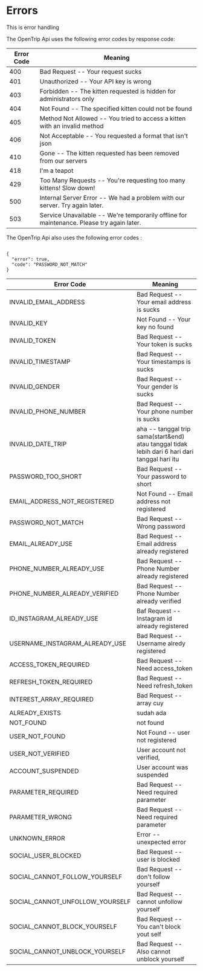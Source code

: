 # Errors

<aside class="notice">
This is error handling
</aside>

The OpenTrip Api uses the following error codes by response code:


Error Code | Meaning
---------- | -------
400 | Bad Request -- Your request sucks
401 | Unauthorized -- Your API key is wrong
403 | Forbidden -- The kitten requested is hidden for administrators only
404 | Not Found -- The specified kitten could not be found
405 | Method Not Allowed -- You tried to access a kitten with an invalid method
406 | Not Acceptable -- You requested a format that isn't json
410 | Gone -- The kitten requested has been removed from our servers
418 | I'm a teapot
429 | Too Many Requests -- You're requesting too many kittens! Slow down!
500 | Internal Server Error -- We had a problem with our server. Try again later.
503 | Service Unavailable -- We're temporarily offline for maintenance. Please try again later.




The OpenTrip Api also uses the following error codes :

<code>
{
  "error": true,
  "code": "PASSWORD_NOT_MATCH"
}
</code>

Error Code | Meaning
---------- | -------
INVALID_EMAIL_ADDRESS | Bad Request -- Your email address is sucks
INVALID_KEY | Not Found -- Your key no found
INVALID_TOKEN | Bad Request -- Your token is sucks
INVALID_TIMESTAMP | Bad Request -- Your timestamps is sucks
INVALID_GENDER | Bad Request -- Your gender is sucks
INVALID_PHONE_NUMBER | Bad Request -- Your phone number is sucks
INVALID_DATE_TRIP | aha -- tanggal trip sama(start&end) atau tanggal tidak lebih dari 6 hari dari tanggal hari itu
PASSWORD_TOO_SHORT | Bad Request -- Your password to short
EMAIL_ADDRESS_NOT_REGISTERED | Not Found -- Email address not registered
PASSWORD_NOT_MATCH | Bad Request -- Wrong password
EMAIL_ALREADY_USE | Bad Request -- Email address already registered
PHONE_NUMBER_ALREADY_USE | Bad Request -- Phone Number already registered
PHONE_NUMBER_ALREADY_VERIFIED | Bad Request -- Phone Number already verified
ID_INSTAGRAM_ALREADY_USE | Baf Request -- Instagram id already registered
USERNAME_INSTAGRAM_ALREADY_USE | Bad Request -- Username alredy registered
ACCESS_TOKEN_REQUIRED | Bad Request -- Need access_token
REFRESH_TOKEN_REQUIRED | Bad Request -- Need refresh_token
INTEREST_ARRAY_REQUIRED | Bad Request -- array cuy
ALREADY_EXISTS | sudah ada
NOT_FOUND | not found
USER_NOT_FOUND | Not Found -- user not registered
USER_NOT_VERIFIED | User account not verified,
ACCOUNT_SUSPENDED | User account was suspended
PARAMETER_REQUIRED | Bad Request -- Need required parameter
PARAMETER_WRONG | Bad Request -- Need required parameter
UNKNOWN_ERROR | Error -- unexpected error
SOCIAL_USER_BLOCKED | Bad Request -- user is blocked
SOCIAL_CANNOT_FOLLOW_YOURSELF | Bad Request -- don't follow yourself
SOCIAL_CANNOT_UNFOLLOW_YOURSELF | Bad Request -- cannot unfollow yourself
SOCIAL_CANNOT_BLOCK_YOURSELF | Bad Request -- You can't block yout self
SOCIAL_CANNOT_UNBLOCK_YOURSELF | Bad Request -- Also cannot unblock yourself



